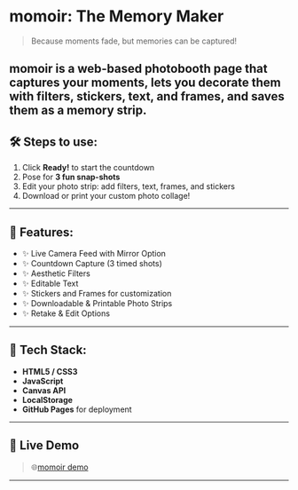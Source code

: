 # momoir: The Memory Maker

> Because moments fade, but memories can be captured!

**momoir** is a web-based photobooth page that captures your moments, lets you decorate them with filters, stickers, text, and frames, and saves them as a memory strip.
---
## 🛠 Steps to use:
1. Click **Ready!** to start the countdown
2. Pose for **3 fun snap-shots**
3. Edit your photo strip: add filters, text, frames, and stickers
4. Download or print your custom photo collage!
---
## 🌟 Features:
- ✨ Live Camera Feed with Mirror Option 
- ✨ Countdown Capture (3 timed shots)  
- ✨ Aesthetic Filters
- ✨ Editable Text
- ✨ Stickers and Frames for customization  
- ✨ Downloadable & Printable Photo Strips  
- ✨ Retake & Edit Options 
---
## 🔧 Tech Stack:
- **HTML5 / CSS3**
- **JavaScript**
- **Canvas API**
- **LocalStorage**
- **GitHub Pages** for deployment
---
## 🚀 Live Demo

> 🌐[momoir demo](https://kasanjx.github.io/momoir/)

---
